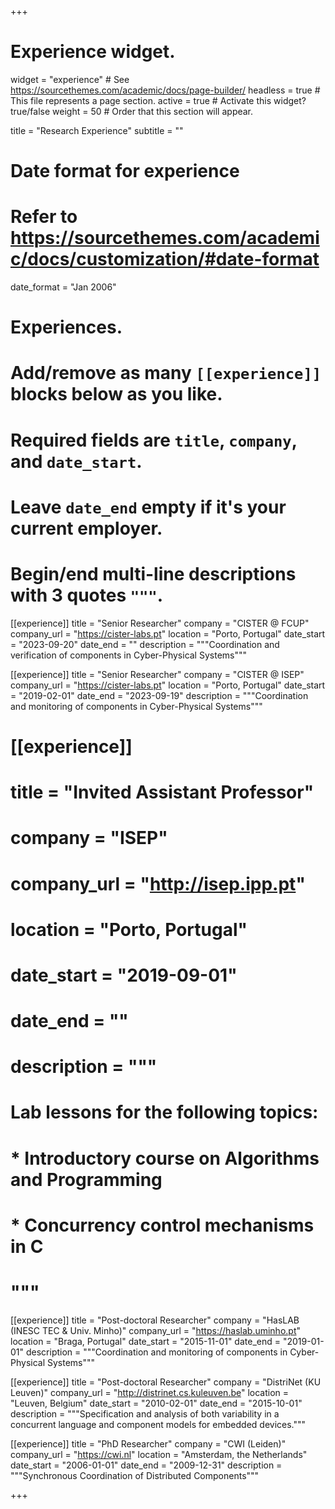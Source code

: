 +++
# Experience widget.
widget = "experience"  # See https://sourcethemes.com/academic/docs/page-builder/
headless = true  # This file represents a page section.
active = true  # Activate this widget? true/false
weight = 50  # Order that this section will appear.

title = "Research Experience"
subtitle = ""

# Date format for experience
#   Refer to https://sourcethemes.com/academic/docs/customization/#date-format
date_format = "Jan 2006"

# Experiences.
#   Add/remove as many `[[experience]]` blocks below as you like.
#   Required fields are `title`, `company`, and `date_start`.
#   Leave `date_end` empty if it's your current employer.
#   Begin/end multi-line descriptions with 3 quotes `"""`.
[[experience]]
  title = "Senior Researcher"
  company = "CISTER @ FCUP"
  company_url = "https://cister-labs.pt"
  location = "Porto, Portugal"
  date_start = "2023-09-20"
  date_end = ""
  description = """Coordination and verification of components in Cyber-Physical Systems"""

[[experience]]
  title = "Senior Researcher"
  company = "CISTER @ ISEP"
  company_url = "https://cister-labs.pt"
  location = "Porto, Portugal"
  date_start = "2019-02-01"
  date_end = "2023-09-19"
  description = """Coordination and monitoring of components in Cyber-Physical Systems"""

# [[experience]]
#   title = "Invited Assistant Professor"
#   company = "ISEP"
#   company_url = "http://isep.ipp.pt"
#   location = "Porto, Portugal"
#   date_start = "2019-09-01"
#   date_end = ""
#   description = """
#   Lab lessons for the following topics:
# 
#   * Introductory course on Algorithms and Programming
#   * Concurrency control mechanisms in C
#   """

[[experience]]
  title = "Post-doctoral Researcher"
  company = "HasLAB (INESC TEC & Univ. Minho)"
  company_url = "https://haslab.uminho.pt"
  location = "Braga, Portugal"
  date_start = "2015-11-01"
  date_end = "2019-01-01"
  description = """Coordination and monitoring of components in Cyber-Physical Systems"""

[[experience]]
  title = "Post-doctoral Researcher"
  company = "DistriNet (KU Leuven)"
  company_url = "http://distrinet.cs.kuleuven.be"
  location = "Leuven, Belgium"
  date_start = "2010-02-01"
  date_end = "2015-10-01"
  description = """Specification and analysis of both variability in a concurrent language and component models for embedded devices."""

[[experience]]
  title = "PhD Researcher"
  company = "CWI (Leiden)"
  company_url = "https://cwi.nl"
  location = "Amsterdam, the Netherlands"
  date_start = "2006-01-01"
  date_end = "2009-12-31"
  description = """Synchronous Coordination of Distributed Components"""

+++
